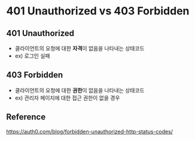 # 401 Unauthorized vs 403 Forbidden


## 401 Unauthorized

- 클라이언트의 요청에 대한 **자격**이 없음을 나타내는 상태코드
- ex) 로그인 실패

## 403 Forbidden

- 클라이언트의 요청에 대한 **권한**이 없음을 나타내는 상태코드
- ex) 관리자 페이지에 대한 접근 권한이 없을 경우

## Reference

https://auth0.com/blog/forbidden-unauthorized-http-status-codes/